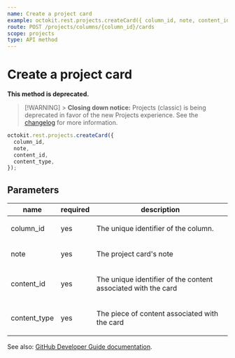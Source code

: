 ```yaml
---
name: Create a project card
example: octokit.rest.projects.createCard({ column_id, note, content_id, content_type })
route: POST /projects/columns/{column_id}/cards
scope: projects
type: API method
---
```


# Create a project card

**This method is deprecated.**

> [!WARNING] > **Closing down notice:** Projects (classic) is being deprecated in favor of the new Projects experience.
> See the [changelog](https://github.blog/changelog/2024-05-23-sunset-notice-projects-classic/) for more information.

```js
octokit.rest.projects.createCard({
  column_id,
  note,
  content_id,
  content_type,
});
```

## Parameters

<table>
  <thead>
    <tr>
      <th>name</th>
      <th>required</th>
      <th>description</th>
    </tr>
  </thead>
  <tbody>
    <tr><td>column_id</td><td>yes</td><td>

The unique identifier of the column.

</td></tr>
<tr><td>note</td><td>yes</td><td>

The project card's note

</td></tr>
<tr><td>content_id</td><td>yes</td><td>

The unique identifier of the content associated with the card

</td></tr>
<tr><td>content_type</td><td>yes</td><td>

The piece of content associated with the card

</td></tr>
  </tbody>
</table>

See also: [GitHub Developer Guide documentation](https://docs.github.com/rest/projects/cards#create-a-project-card).
